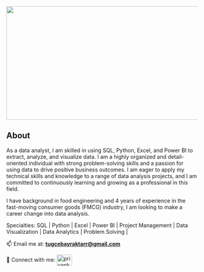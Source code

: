<picture>
<img src="https://user-images.githubusercontent.com/121382771/215333753-be1a0691-9adf-4533-84fa-0f57e1ad143a.png" width="840" height="300">
</picture>
  
  
## About

As a data analyst, I am skilled in using SQL, Python, Excel, and Power BI to extract, analyze, and visualize data. I am a highly organized and detail-oriented individual with strong problem-solving skills and a passion for using data to drive positive business outcomes. I am eager to apply my technical skills and knowledge to a range of data analysis projects, and I am committed to continuously learning and growing as a professional in this field.

I have background in food engineering and 4 years of experience in the fast-moving consumer goods (FMCG) industry, I am looking to make a career change into data analysis.

Specialties: SQL | Python | Excel | Power BI | Project Management | Data Visualization | Data Analytics | Problem Solving |

📫 Email me at: **tugcebayraktarr@gmail.com** 

🔗 Connect with me: <a href="https://www.linkedin.com/in/tugcebayraktar/" target="blank"><img align="center" src="https://raw.githubusercontent.com/rahuldkjain/github-profile-readme-generator/master/src/images/icons/Social/linked-in-alt.svg" alt="priyankajhatheanalyst" height="30" width="40" /></a>



